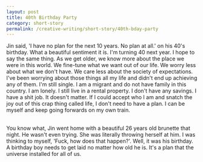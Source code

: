 ```yaml
---
layout: post
title: 40th Birthday Party
category: short-story
permalink: /creative-writing/short-story/40th-bday-party
---
```


Jin said, 'I have no plan for the next 10 years. No plan at all.' on his 40's birthday. What a beautiful sentiment it is. I'm turning 40 next year. I hope to say the same thing. As we get older, we know more about the place we were in this world. We fine-tune what we want out of our life. We worry less about what we don't have. We care less about the society of expectations. I've been worrying about those things all my life and didn't end up achieving any of them. I'm still single. I am a migrant and do not have family in this country. I am lonely. I still live in a rental property. I don't have any savings. I have a shit job. It doesn't matter. If I could accept who I am and snatch the joy out of this crap thing called life, I don't need to have a plan. I can be myself and keep going forwards on my own train.
<br /><br />

You know what, Jin went home with a beautiful 26 years old brunette that night. He wasn't even trying. She was literally throwing herself at him. I was thinking to myself, 'Fuck, how does that happen?'. Well, it was his birthday. A birthday boy needs to get laid no matter how old he is. It's a plan that the universe installed for all of us.
<br /><br />
